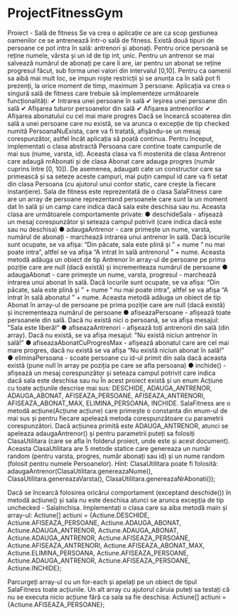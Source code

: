 # ProjectFitnessGym
Proiect - Sală de fitness 
Se va crea o aplicație ce are ca scop gestiunea oamenilor ce se antrenează într-o sală de fitness.
Există două tipuri de persoane ce pot intra în sală: antrenori și abonați. Pentru orice persoană se reține numele, vârsta și un id de tip int, unic. Pentru un antrenor se mai salvează numărul de abonați pe care îi are, iar pentru un abonat se reține progresul făcut, sub forma unei valori din intervalul [0,10]. 
Pentru ca oamenii sa aibă mai mult loc, se impun niște restricții și se anunța ca în sală pot fi prezenți, la orice moment de timp, maximum 3 persoane. Aplicația va crea o singură sală de fitness care trebuie să implementeze următoarele funcționalități:
✔	Intrarea unei persoane în sală
✔	Ieșirea unei persoane din sală
✔	Afișarea tuturor persoanelor din sală
✔	Afișarea antrenorilor
✔	Afișarea abonatului cu cel mai mare progres
Dacă se încearcă scoaterea din sală a unei persoane care nu există, se va arunca o excepție de tip checked numită PersoanaNuExista, care va fi tratată, afișându-se un mesaj corespunzător, astfel încât aplicația să poată continua. 
Pentru început, implementati o clasa abstractă Persoana care contine toate campurile de mai sus (nume, varsta, id). Aceasta clasa va fi mostenita de clasa Antrenor care adaugă nrAbonati și de clasa Abonat care adauga progres (număr cuprins între [0, 10]). De asemenea, adaugati cate un constructor care sa primească și sa seteze aceste campuri, mai puțin campul id care va fi setat din clasa Persoana (cu ajutorul unui contor static, care crește la fiecare instanțiere).
Sala de fitness este reprezentată de o clasa SalaFitness care are un array de persoane reprezentand persoanele care sunt la un moment dat în sală și un camp care indica dacă sala este deschisa sau nu. Aceasta clasa are următoarele comportamente private:
●	deschideSala - afișează un mesaj corespunzător și seteaza campul potrivit (care indica dacă este sau nu deschisa)
●	adaugaAntrenor - care primește un nume, varsta, numărul de abonați -  marchează intrarea unui antrenor în sală. Dacă locurile sunt ocupate, se va afișa: “Din păcate, sala este plină și ” + nume “ nu mai poate intra”, altfel se va afișa “A intrat în sală antrenorul ” + nume. Aceasta metodă adăuga un obiect de tip Antrenor în array-ul de persoane pe prima poziție care are null (dacă există) și incrementeaza numărul de persoane
●	adaugaAbonat - care primește un nume, varsta, progresul -  marchează intrarea unui abonat în sală. Dacă locurile sunt ocupate, se va afișa: “Din păcate, sala este plină și ” + nume “ nu mai poate intra”, altfel se va afișa “A intrat în sală abonatul ” + nume. Aceasta metodă adăuga un obiect de tip Abonat în array-ul de persoane pe prima poziție care are null (dacă există) și incrementeaza numărul de persoane
●	afiseazaPersoane - afișează toate persoanele din sală. Dacă nu există nici o persoană, se va afișa mesajul: ”Sala este liberă!”
●	afiseazaAntrenori - afișează toți antrenorii din sală (din array). Dacă nu există, se va afișa mesajul: ”Nu există niciun antrenor în sală!”
●	afiseazaAbonatCuProgresMax - afișează abonatul care are cel mai mare progres, dacă nu există se va afișa “Nu există niciun abonat în sală!”
●	eliminaPersoana - scoate persoane cu id-ul primit din sala dacă aceasta există (pune null în array pe poziția pe care se afla persoana)
●	inchide() - afișează un mesaj corespunzător și seteaza campul potrivit care indica dacă sala este deschisa sau nu
În acest proiect există și un enum Acțiune cu toate acțiunile descrise mai sus: DESCHIDE, ADAUGA_ANTRENOR, ADAUGA_ABONAT, AFISEAZA_PERSOANE, AFISEAZA_ANTRENORI, AFISEAZA_ABONAT_MAX, ELIMINA_PERSOANA, INCHIDE.
SalaFitness are o metodă acțiune(Acțiune acțiune) care primește o constanta din enum-ul de mai sus și pentru fiecare apelează metoda corespunzătoare cu parametrii corespunzători. Dacă acțiunea primită este ADAUGA_ANTRENOR, atunci se apeleaza adaugaAntrenor() și pentru parametrii puteți sa folosiți ClasaUtilitara (care se afla în folderul proiect, unde este și acest document). Aceasta ClasaUtilitara are 5 metode statice care genereaza un număr random (pentru varsta, progres, număr abonați sau id) și un nume random (folosit pentru numele Persoanelor). 
Hint: ClasaUtilitara poate fi folosită:
adaugaAntrenor(ClasaUtilitara.genereazaNume(), ClasaUtilitara.genereazaVarsta(), ClasaUtilitara.genereazaNrAbonati());

Dacă se încearcă folosirea oricărui comportament (exceptand deschide()) în metodă acțiune() și sala nu este deschisa atunci se arunca excepția de tip unchecked - SalaInchisa.
Implementați o clasa care sa aiba metodă main și array-ul:
Actiune[] actiuni = {Actiune.DESCHIDE, Actiune.AFISEAZA_PERSOANE, Actiune.ADAUGA_ABONAT, Actiune.ADAUGA_ANTRENOR, Actiune.ADAUGA_ABONAT,
   Actiune.ADAUGA_ANTRENOR, Actiune.AFISEAZA_PERSOANE, Actiune.AFISEAZA_ANTRENORI, Actiune.AFISEAZA_ABONAT_MAX, Actiune.ELIMINA_PERSOANA,
       Actiune.AFISEAZA_PERSOANE, Actiune.ADAUGA_ANTRENOR, Actiune.AFISEAZA_PERSOANE, Actiune.INCHIDE};

Parcurgeți array-ul cu un for-each și apelați pe un obiect de tipul SalaFitness toate acțiunile.
Un alt array cu ajutorul căruia puteți sa testați că nu se executa nicio acțiune fără ca sala sa fie deschisa: Actiune[] actiuni = {Actiune.AFISEAZA_PERSOANE};
